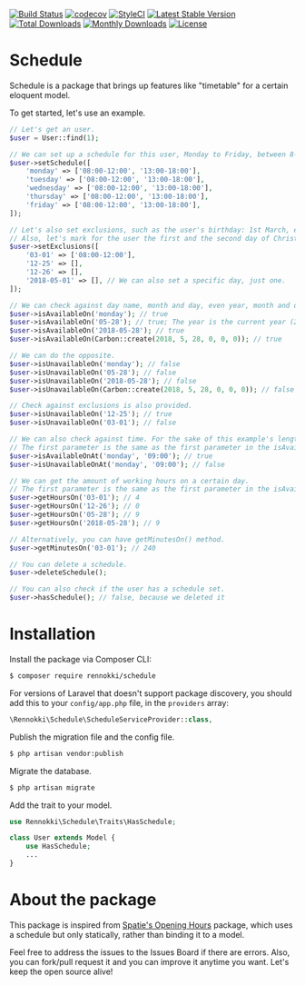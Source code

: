 [![Build Status](https://travis-ci.org/rennokki/schedule.svg?branch=master)](https://travis-ci.org/rennokki/schedule)
[![codecov](https://codecov.io/gh/rennokki/schedule/branch/master/graph/badge.svg)](https://codecov.io/gh/rennokki/schedule/branch/master)
[![StyleCI](https://github.styleci.io/repos/134363104/shield?branch=master)](https://github.styleci.io/repos/134363104)
[![Latest Stable Version](https://poser.pugx.org/rennokki/schedule/v/stable)](https://packagist.org/packages/rennokki/schedule)
[![Total Downloads](https://poser.pugx.org/rennokki/schedule/downloads)](https://packagist.org/packages/rennokki/schedule)
[![Monthly Downloads](https://poser.pugx.org/rennokki/schedule/d/monthly)](https://packagist.org/packages/rennokki/schedule)
[![License](https://poser.pugx.org/rennokki/schedule/license)](https://packagist.org/packages/rennokki/schedule)

# Schedule
Schedule is a package that brings up features like "timetable" for a certain eloquent model.

To get started, let's use an example.

```php
// Let's get an user.
$user = User::find(1);

// We can set up a schedule for this user, Monday to Friday, between 8-12 and 13-18.
$user->setSchedule([
    'monday' => ['08:00-12:00', '13:00-18:00'],
    'tuesday' => ['08:00-12:00', '13:00-18:00'],
    'wednesday' => ['08:00-12:00', '13:00-18:00'],
    'thursday' => ['08:00-12:00', '13:00-18:00'],
    'friday' => ['08:00-12:00', '13:00-18:00'],
]);

// Let's also set exclusions, such as the user's birthday: 1st March, each year, the user is working from 8 to 12 only.
// Also, let's mark for the user the first and the second day of Christmas as having no schedule.
$user->setExclusions([
    '03-01' => ['08:00-12:00'],
    '12-25' => [],
    '12-26' => [],
    '2018-05-01' => [], // We can also set a specific day, just one.
]);

// We can check against day name, month and day, even year, month and day or Carbon instance.
$user->isAvailableOn('monday'); // true
$user->isAvailableOn('05-28'); // true; The year is the current year (2018); This is monday.
$user->isAvailableOn('2018-05-28'); // true
$user->isAvailableOn(Carbon::create(2018, 5, 28, 0, 0, 0)); // true

// We can do the opposite.
$user->isUnavailableOn('monday'); // false
$user->isUnavailableOn('05-28'); // false
$user->isUnavailableOn('2018-05-28'); // false
$user->isUnavailableOn(Carbon::create(2018, 5, 28, 0, 0, 0)); // false

// Check against exclusions is also provided.
$user->isUnavailableOn('12-25'); // true
$user->isUnavailableOn('03-01'); // false

// We can also check against time. For the sake of this example's length, this works too with the exclusions.
// The first parameter is the same as the first parameter in the isAvailableOn() method.
$user->isAvailableOnAt('monday', '09:00'); // true
$user->isUnavailableOnAt('monday', '09:00'); // false

// We can get the amount of working hours on a certain day.
// The first parameter is the same as the first parameter in the isAvailableOn() method.
$user->getHoursOn('03-01'); // 4
$user->getHoursOn('12-26'); // 0
$user->getHoursOn('05-28'); // 9
$user->getHoursOn('2018-05-28'); // 9

// Alternatively, you can have getMinutesOn() method.
$user->getMinutesOn('03-01'); // 240

// You can delete a schedule.
$user->deleteSchedule();

// You can also check if the user has a schedule set.
$user->hasSchedule(); // false, because we deleted it
```

# Installation
Install the package via Composer CLI:
```bash
$ composer require rennokki/schedule
```

For versions of Laravel that doesn't support package discovery, you should add this to your `config/app.php` file, in the `providers` array:

```php
\Rennokki\Schedule\ScheduleServiceProvider::class,
```

Publish the migration file and the config file.
```bash
$ php artisan vendor:publish
```

Migrate the database.
```bash
$ php artisan migrate
```

Add the trait to your model.
```php
use Rennokki\Schedule\Traits\HasSchedule;

class User extends Model {
    use HasSchedule;
    ...
}
```

# About the package
This package is inspired from [Spatie's Opening Hours](https://github.com/spatie/opening-hours) package, which uses a schedule but only statically, rather than binding it to a model.

Feel free to address the issues to the Issues Board if there are errors. Also, you can fork/pull request it and you can improve it anytime you want. Let's keep the open source alive!
